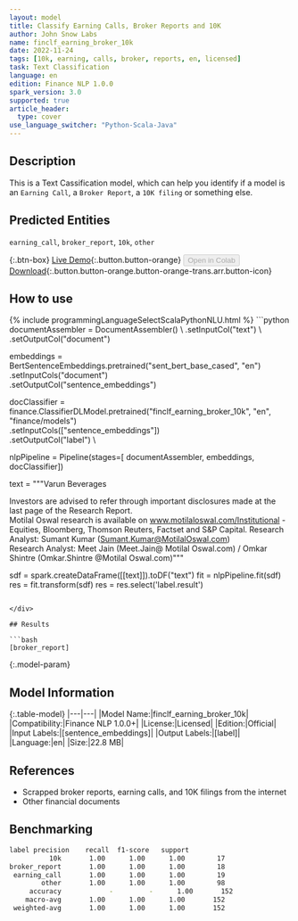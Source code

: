 ```yaml
---
layout: model
title: Classify Earning Calls, Broker Reports and 10K
author: John Snow Labs
name: finclf_earning_broker_10k
date: 2022-11-24
tags: [10k, earning, calls, broker, reports, en, licensed]
task: Text Classification
language: en
edition: Finance NLP 1.0.0
spark_version: 3.0
supported: true
article_header:
  type: cover
use_language_switcher: "Python-Scala-Java"
---
```


## Description

This is a Text Cassification model, which can help you identify if a model is an `Earning Call`, a `Broker Report`, a `10K filing` or something else.

## Predicted Entities

`earning_call`, `broker_report`, `10k`, `other`

{:.btn-box}
[Live Demo](https://demo.johnsnowlabs.com/finance/FINCLF_EARNING_BROKER_10K/){:.button.button-orange}
<button class="button button-orange" disabled>Open in Colab</button>
[Download](https://s3.amazonaws.com/auxdata.johnsnowlabs.com/finance/models/finclf_earning_broker_10k_en_1.0.0_3.0_1669296495349.zip){:.button.button-orange.button-orange-trans.arr.button-icon}

## How to use



<div class="tabs-box" markdown="1">
{% include programmingLanguageSelectScalaPythonNLU.html %}
```python
documentAssembler = DocumentAssembler() \
  .setInputCol("text") \
  .setOutputCol("document")

embeddings = BertSentenceEmbeddings.pretrained("sent_bert_base_cased", "en") \
  .setInputCols("document") \
  .setOutputCol("sentence_embeddings")

docClassifier = finance.ClassifierDLModel.pretrained("finclf_earning_broker_10k", "en", "finance/models")\
    .setInputCols(["sentence_embeddings"])\
    .setOutputCol("label") \

nlpPipeline = Pipeline(stages=[
    documentAssembler, 
    embeddings,
    docClassifier])

text = """Varun Beverages  
 
 
Investors are advised to refer through important disclosures made at the last page of the Research Report.  
Motilal Oswal research is available on www.motilaloswal.com/Institutional -Equities, Bloomberg, Thomson Reuters, Factset and S&P Capital.  Research Analyst: Sumant Kumar (Sumant.Kumar@MotilalOswal.com)         
Research Analyst: Meet  Jain (Meet.Jain@ Motilal Oswal.com)  / Omkar Shintre  (Omkar.Shintre @Motilal Oswal.com)"""

sdf = spark.createDataFrame([[text]]).toDF("text")
fit = nlpPipeline.fit(sdf)
res = fit.transform(sdf)
res = res.select('label.result')
```

</div>

## Results

```bash
[broker_report]
```

{:.model-param}
## Model Information

{:.table-model}
|---|---|
|Model Name:|finclf_earning_broker_10k|
|Compatibility:|Finance NLP 1.0.0+|
|License:|Licensed|
|Edition:|Official|
|Input Labels:|[sentence_embeddings]|
|Output Labels:|[label]|
|Language:|en|
|Size:|22.8 MB|

## References

- Scrapped broker reports, earning calls, and 10K filings from the internet
- Other financial documents

## Benchmarking

```bash
label precision    recall  f1-score   support
          10k       1.00      1.00      1.00        17
broker_report       1.00      1.00      1.00        18
 earning_call       1.00      1.00      1.00        19
        other       1.00      1.00      1.00        98
     accuracy            -         -      1.00       152
    macro-avg       1.00      1.00      1.00       152
 weighted-avg       1.00      1.00      1.00       152
```
